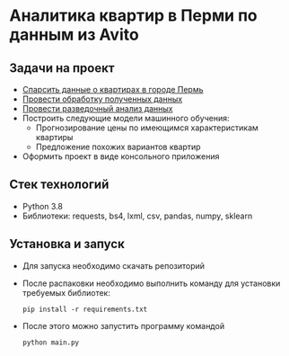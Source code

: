 # Аналитика квартир в Перми по данным из Avito
## Задачи на проект
* [Спарсить данные о квартирах в городе Пермь](https://github.com/Daniil-Solo/Avito-analytics/tree/main/Parsing)
* [Провести обработку полученных данных](https://github.com/Daniil-Solo/Avito-analytics/tree/main/ETL)
* [Провести разведочный анализ данных](https://github.com/Daniil-Solo/Avito-analytics/tree/main/EDA)  
* Построить следующие модели машинного обучения:
    * Прогнозирование цены по имеющимся характеристикам квартиры
    * Предложение похожих вариантов квартир
* Оформить проект в виде консольного приложения 
## Стек технологий
* Python 3.8
* Библиотеки: requests, bs4, lxml, csv, pandas, numpy, sklearn
## Установка и запуск
* Для запуска необходимо скачать репозиторий
* После распаковки необходимо выполнить команду для установки требуемых библиотек:

  ```pip install -r requirements.txt```
* После этого можно запустить программу командой

  ```python main.py```